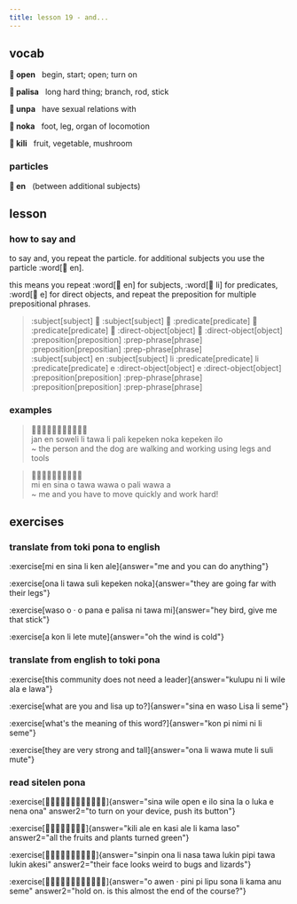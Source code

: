 ```yaml
---
title: lesson 19 - and...
---
```

## vocab
**󱥇 open**&nbsp;&nbsp;&nbsp;begin, start; open; turn on

**󱥊 palisa**&nbsp;&nbsp;&nbsp;long hard thing; branch, rod, stick

**󱥯 unpa**&nbsp;&nbsp;&nbsp;have sexual relations with

**󱥃 noka**&nbsp;&nbsp;&nbsp;foot, leg, organ of locomotion

**󱤚 kili**&nbsp;&nbsp;&nbsp;fruit, vegetable, mushroom

### particles
**󱤊 en**&nbsp;&nbsp;&nbsp;(between additional subjects)

## lesson
### how to say and
to say and, you repeat the particle. for additional subjects you use the particle :word[󱤊 en].

this means you repeat :word[󱤊 en] for subjects, :word[󱤧 li] for predicates, :word[󱤉 e] for direct objects, and repeat the preposition for multiple prepositional phrases.

> :subject[subject] 󱤊 :subject[subject] 󱤧 :predicate[predicate] 󱤧 :predicate[predicate] 󱤉 :direct-object[object] 󱤉 :direct-object[object] :preposition[preposition] :prep-phrase[phrase] :preposition[prepositian] :prep-phrase[phrase] \
> :subject[subject] en :subject[subject] li :predicate[predicate] li :predicate[predicate] e :direct-object[object] e :direct-object[object] :preposition[preposition] :prep-phrase[phrase] :preposition[preposition] :prep-phrase[phrase]

### examples

> 󱤑󱤊󱥢󱤧󱥩󱤧󱥉󱤙󱥃󱤙󱤎 \
> jan en soweli li tawa li pali kepeken noka kepeken ilo \
> ~ the person and the dog are walking and working using legs and tools

> 󱤴󱤊󱥞󱥄󱥩󱥵󱥄󱥉󱥵󱤀 \
> mi en sina o tawa wawa o pali wawa a \
> ~ me and you have to move quickly and work hard!

## exercises
### translate from toki pona to english
:exercise[mi en sina li ken ale]{answer="me and you can do anything"}

:exercise[ona li tawa suli kepeken noka]{answer="they are going far with their legs"}

:exercise[waso o · o pana e palisa ni tawa mi]{answer="hey bird, give me that stick"}

:exercise[a kon li lete mute]{answer="oh the wind is cold"}

### translate from english to toki pona
:exercise[this community does not need a leader]{answer="kulupu ni li wile ala e lawa"}

:exercise[what are you and lisa up to?]{answer="sina en waso Lisa li seme"}

:exercise[what's the meaning of this word?]{answer="kon pi nimi ni li seme"}

:exercise[they are very strong and tall]{answer="ona li wawa mute li suli mute"}

### read sitelen pona
:exercise[󱥞󱥷󱥇󱤉󱤎󱥞󱤡󱥄󱤭󱤉󱥀󱥆]{answer="sina wile open e ilo sina la o luka e nena ona" answer2="to turn on your device, push its button"}

:exercise[󱤚󱤄󱤊󱤗󱤄󱤧󱤖󱤣]{answer="kili ale en kasi ale li kama laso" answer2="all the fruits and plants turned green"}

:exercise[󱥟󱥆󱤧󱤾󱥩󱤮󱥑󱥩󱤮󱤁]{answer="sinpin ona li nasa tawa lukin pipi tawa lukin akesi" answer2="their face looks weird to bugs and lizards"}

:exercise[󱥄󱤈󱦜󱥐󱥍󱤪󱥡󱥁󱤧󱤖󱤇󱥙]{answer="o awen · pini pi lipu sona li kama anu seme" answer2="hold on. is this almost the end of the course?"}